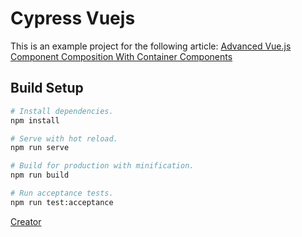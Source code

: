 # Cypress Vuejs

This is an example project for the following article: [Advanced Vue.js Component Composition With Container Components](https://markus.oberlehner.net/blog/advanced-vue-component-composition-with-container-components/)

## Build Setup

```bash
# Install dependencies.
npm install

# Serve with hot reload.
npm run serve

# Build for production with minification.
npm run build

# Run acceptance tests.
npm run test:acceptance
```

[Creator]( https://twitter.com/MaOberlehner )

